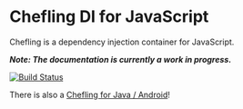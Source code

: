 # Chefling DI for JavaScript

Chefling is a dependency injection container for JavaScript.

___Note: The documentation is currently a work in progress.___

[![Build Status](https://travis-ci.org/cookingfox/chefling-di-js.svg?branch=master)](https://travis-ci.org/cookingfox/chefling-di-js)

There is also a [Chefling for Java / Android](https://github.com/cookingfox/chefling-di-java)!

